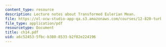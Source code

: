 ```yaml
---
content_type: resource
description: Lecture notes about Transformed Eulerian Mean.
file: https://ol-ocw-studio-app-qa.s3.amazonaws.com/courses/12-820-turbulence-in-the-ocean-and-atmosphere-spring-2007/a6c524535fbcb3808533b2f02e224196_ch14.pdf
file_type: application/pdf
resourcetype: Document
title: ch14.pdf
uid: a6c52453-5fbc-b380-8533-b2f02e224196
---
```

